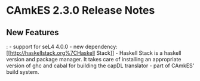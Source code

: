 # CAmkES 2.3.0 Release Notes


## New Features


:   -   support for seL4 4.0.0
    -   new dependency: \[\[<http://haskellstack.org%7CHaskell>
        Stack\]\]
        -   Haskell Stack is a haskell version and package manager. It
            takes care of installing an appropriate version of ghc and
            cabal for building the capDL translator - part of CAmkES'
            build system.


